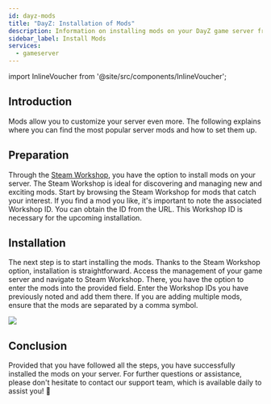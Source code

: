 ```yaml
---
id: dayz-mods
title: "DayZ: Installation of Mods"
description: Information on installing mods on your DayZ game server from ZAP-Hosting - ZAP-Hosting.com Documentation
sidebar_label: Install Mods
services:
  - gameserver
---
```


import InlineVoucher from '@site/src/components/InlineVoucher';

## Introduction

Mods allow you to customize your server even more. The following explains where you can find the most popular server mods and how to set them up.

<InlineVoucher />

## Preparation

Through the [Steam Workshop](https://steamcommunity.com/app/221100/workshop/), you have the option to install mods on your server. The Steam Workshop is ideal for discovering and managing new and exciting mods. Start by browsing the Steam Workshop for mods that catch your interest. If you find a mod you like, it's important to note the associated Workshop ID. You can obtain the ID from the URL. This Workshop ID is necessary for the upcoming installation.



## Installation

The next step is to start installing the mods. Thanks to the Steam Workshop option, installation is straightforward. Access the management of your game server and navigate to Steam Workshop. There, you have the option to enter the mods into the provided field. Enter the Workshop IDs you have previously noted and add them there. If you are adding multiple mods, ensure that the mods are separated by a comma symbol.

![](https://screensaver01.zap-hosting.com/index.php/s/j8ki4CQ6MALAgcX/preview)



## Conclusion

Provided that you have followed all the steps, you have successfully installed the mods on your server. For further questions or assistance, please don't hesitate to contact our support team, which is available daily to assist you! 🙂
